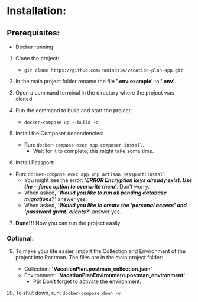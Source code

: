# Installation:

## Prerequisites:
   - Docker running

1. Clone the project:
   - `git clone https://github.com/roninds14/vacation-plan-app.git`

2. In the main project folder rename the file **'.env.example'** to **'.env'**.

3. Open a command terminal in the directory where the project was cloned.

4. Run the command to build and start the project:
   - `docker-compose up --build -d`
 
5. Install the Composer dependencies:
   - Run: `docker-compose exec app composer install`.
     - Wait for it to complete; this might take some time.

6. Install Passport:
 - Run: `docker-compose exec app php artisan passport:install`
   - You might see the error: ***'ERROR Encryption keys already exist. Use the --force option to overwrite them'***. Don’t worry.
   - When asked, ***'Would you like to run all pending database migrations?'*** answer yes.
   - When asked, ***'Would you like to create the 'personal access' and 'password grant' clients?'*** answer yes.

7. __Done!!!__ Now you can run the project easily.

### Optional:
9. To make your life easier, import the Collection and Environment of the project into Postman. The files are in the main project folder:
   - Collection: **'VacationPlan.postman_collection.json'**
   - Environment: **'VacationPlanEnvironment.postman_environment'**
     - PS: Don’t forget to activate the environment.

10. To shut down, run: `docker-compose down -v`